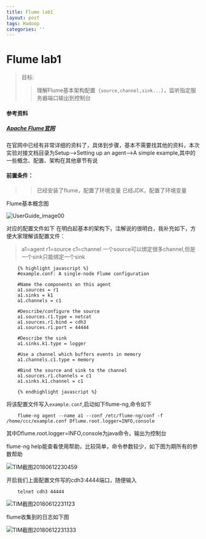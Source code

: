 ```yaml
---
title: Flume lab1
layout: post
tags: Hadoop
categories: ''
---
```

# Flume lab1

> 目标:
> > 理解Flume基本架构配置（`source,channel,sink...`），监听指定服务器端口输出到控制台

#### 参考资料
##### [Apache Flume官网](http://flume.apache.org/FlumeUserGuide.html)

在官网中已经有非常详细的资料了，具体到步骤，基本不需要找其他的资料，本次实验对接文档目录为Setup-->Setting up an agent-->A simple example,其中的一些概念、配置、架构在其他章节有说

#### 前置条件：  
>> 已经安装了flume，配置了环境变量
>> 已经JDK，配置了环境变量

Flume基本概念图  

![UserGuide_image00](http://p1vuoao0b.bkt.clouddn.com/JekyllWriter/UserGuide_image00.png)
<!--more-->
对应的配置文件如下
在明白起基本的架构下，注解说的很明白，我补充如下，方便大家理解该配置文件：
> a1=agent
r1=source
c1=channel
一个source可以绑定很多channel,但是一个sink只能绑定一个sink


		{% highlight javascript %}
		#example.conf: A single-node Flume configuration
		
		#Name the components on this agent
		a1.sources = r1
		a1.sinks = k1
		a1.channels = c1
		
		#Describe/configure the source
		a1.sources.r1.type = netcat
		a1.sources.r1.bind = cdh3
		a1.sources.r1.port = 44444
		
		#Describe the sink
		a1.sinks.k1.type = logger
		
		#Use a channel which buffers events in memory
		a1.channels.c1.type = memory
		
		#Bind the source and sink to the channel
		a1.sources.r1.channels = c1
		a1.sinks.k1.channel = c1
			
		{% endhighlight javascript %}

将该配置文件写入`example.conf`,启动如下flume-ng,命令如下  

		flume-ng agent --name a1 --conf /etc/flume-ng/conf -f /home/ccc/example.conf Dflume.root.logger=INFO,console

其中Dflume.root.logger=INFO,console为java命令，输出为控制台

flume-ng help能查看使用帮助，比较简单，命令参数较少，如下图为期所有的参数帮助
	
		      
![TIM截图20180612230459](http://p1vuoao0b.bkt.clouddn.com/JekyllWriter/TIM截图20180612230459.png)

开启我们上面配置文件写的cdh3:4444端口，随便输入

		telnet cdh3 44444
		
![TIM截图20180612231123](http://p1vuoao0b.bkt.clouddn.com/JekyllWriter/TIM截图20180612231123.png)

flume收集到的日志如下图

![TIM截图20180612231333](http://p1vuoao0b.bkt.clouddn.com/JekyllWriter/TIM截图20180612231333.png)
